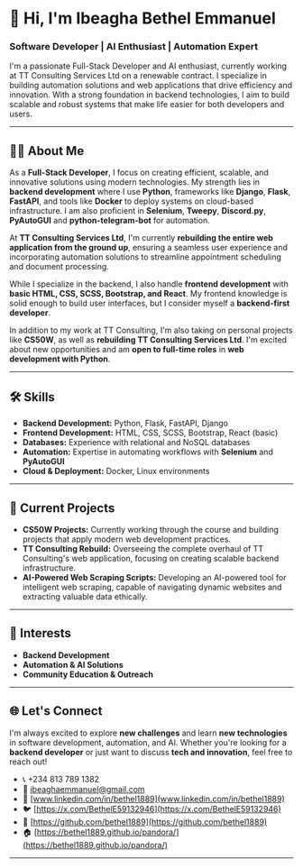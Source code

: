 <!--
**bethel1889/bethel1889** is a ✨ _special_ ✨ repository because its `README.md` (this file) appears on your GitHub profile.

Here are some ideas to get you started:

- 🔭 I’m currently working on ...
- 🌱 I’m currently learning ...
- 👯 I’m looking to collaborate on ...
- 🤔 I’m looking for help with ...
- 💬 Ask me about ...
- 📫 How to reach me: ...
- 😄 Pronouns: ...
- ⚡ Fun fact: ...
-->

# 👋 Hi, I'm Ibeagha Bethel Emmanuel

### Software Developer | AI Enthusiast | Automation Expert

I'm a passionate Full-Stack Developer and AI enthusiast, currently working at TT Consulting Services Ltd on a renewable contract. I specialize in building automation solutions and web applications that drive efficiency and innovation. With a strong foundation in backend technologies, I aim to build scalable and robust systems that make life easier for both developers and users.

---

## 👨‍💻 About Me

As a **Full-Stack Developer**, I focus on creating efficient, scalable, and innovative solutions using modern technologies. My strength lies in **backend development** where I use **Python**, frameworks like **Django**, **Flask**, **FastAPI**, and tools like **Docker** to deploy systems on cloud-based infrastructure. I am also proficient in **Selenium**, **Tweepy**, **Discord.py**, **PyAutoGUI** and **python-telegram-bot** for automation.

At **TT Consulting Services Ltd**, I'm currently **rebuilding the entire web application from the ground up**, ensuring a seamless user experience and incorporating automation solutions to streamline appointment scheduling and document processing.

While I specialize in the backend, I also handle **frontend development** with **basic HTML, CSS, SCSS, Bootstrap, and React**. My frontend knowledge is solid enough to build user interfaces, but I consider myself a **backend-first developer**.

In addition to my work at TT Consulting, I'm also taking on personal projects like **CS50W**, as well as **rebuilding TT Consulting Services Ltd**. I'm excited about new opportunities and am **open to full-time roles** in **web development with Python**.

---

## 🛠️ Skills

-   **Backend Development:** Python, Flask, FastAPI, Django
-   **Frontend Development:** HTML, CSS, SCSS, Bootstrap, React (basic)
-   **Databases:** Experience with relational and NoSQL databases
-   **Automation:** Expertise in automating workflows with **Selenium** and **PyAutoGUI**
-   **Cloud & Deployment:** Docker, Linux environments

---

## 🚀 Current Projects

-   **CS50W Projects:** Currently working through the course and building projects that apply modern web development practices.
-   **TT Consulting Rebuild:** Overseeing the complete overhaul of TT Consulting's web application, focusing on creating scalable backend infrastructure.
-   **AI-Powered Web Scraping Scripts:** Developing an AI-powered tool for intelligent web scraping, capable of navigating dynamic websites and extracting valuable data ethically.

---

## 🌱 Interests

-   **Backend Development**
-   **Automation & AI Solutions**
-   **Community Education & Outreach**

---

## 🌐 Let's Connect

I'm always excited to explore **new challenges** and learn **new technologies** in software development, automation, and AI. Whether you're looking for a **backend developer** or just want to discuss **tech and innovation**, feel free to reach out!

-   📞 +234 813 789 1382
-   📧 [ibeaghaemmanuel@gmail.com](ibeaghaemmanuel@gmail.com)
-   💼 [www.linkedin.com/in/bethel1889](www.linkedin.com/in/bethel1889)
-   🐦 [https://x.com/BethelE59132946](https://x.com/BethelE59132946)
-   🐙 [https://github.com/bethel1889](https://github.com/bethel1889)
-   🏠 [https://bethel1889.github.io/pandora/](https://bethel1889.github.io/pandora/)

---

